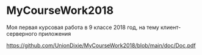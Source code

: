 # MyCourseWork2018
Моя первая курсовая работа в 9 классе 2018 год, на тему клиент-серверного приложения

https://github.com/UnionDixie/MyCourseWork2018/blob/main/doc/Doc.pdf
